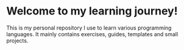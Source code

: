 # Welcome to my learning journey!

This is my personal repository I use to learn various programming languages. It mainly contains exercises, guides, templates and small projects.
